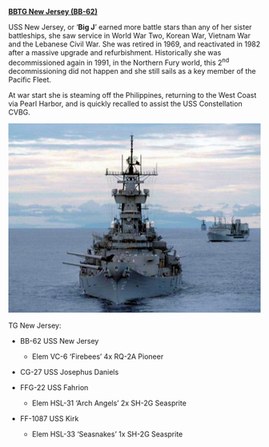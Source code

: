 [**BBTG New Jersey
(BB-62)**](https://en.wikipedia.org/wiki/USS_New_Jersey_\(BB-62\))

USS New Jersey, or ‘**Big J**’ earned more battle stars than any of her
sister battleships, she saw service in World War Two, Korean War,
Vietnam War and the Lebanese Civil War. She was retired in 1969, and
reactivated in 1982 after a massive upgrade and refurbishment.
Historically she was decommissioned again in 1991, in the Northern Fury
world, this 2<sup>nd</sup> decommissioning did not happen and she still
sails as a key member of the Pacific Fleet.

At war start she is steaming off the Philippines, returning to the West
Coast via Pearl Harbor, and is quickly recalled to assist the USS
Constellation CVBG.

![](/assets/images/nato/us/navy/battleships/new-jersey/image1.jpg)

TG New Jersey:

  - BB-62 USS New Jersey
    
      - Elem VC-6 ‘Firebees’ 4x RQ-2A Pioneer

  - CG-27 USS Josephus Daniels

  - FFG-22 USS Fahrion
    
      - Elem HSL-31 ‘Arch Angels’ 2x SH-2G Seasprite

  - FF-1087 USS Kirk
    
      - Elem HSL-33 ‘Seasnakes’ 1x SH-2G Seasprite
